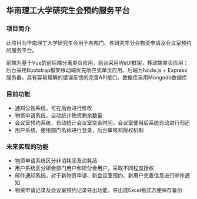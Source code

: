 ## 华南理工大学研究生会预约服务平台

### 项目简介

此项目为华南理工大学研究生会用于各部门、各研究生分会物资申请及会议室预约的服务平台。

前端为基于Vue的前后端分离单页应用，前台采用WeUI框架，移动端单页应用；后台采用Bootstrap框架移动端优先响应式单页应用。后端为Node.js + Express服务器，具有容易理解的错误反馈的完善API接口。数据库采用Mongodb数据库

### 目前功能

- 通知公告系统，可在后台进行修改
- 物资申请系统，自动统计物资剩余数量
- 会议室预约系统，自动统计会议室空余时间，会议室使用后系统自动进行归还
- 用户系统，使用部门名称进行登录，后台审核和授权机制

### 未来实现的功能

- 物资申请系统区分非消耗品及消耗品
- 用户系统区分研会部门用户和研分会用户，采取不同程度授权
- 邮件通知系统，对于新物资申请、新会议室预约、新用户完善信息进行邮件通知
- 物资申请记录及会议室预约记录导出功能，导出成Excel格式方便保存备份
